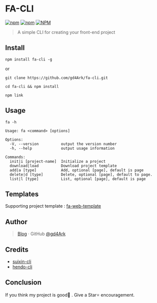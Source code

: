 # FA-CLI

[![npm](https://img.shields.io/npm/v/fa-cli)](https://www.npmjs.com/package/fa-cli)
[![npm](https://img.shields.io/npm/dm/fa-cli)](https://www.npmjs.com/package/fa-cli)
[![NPM](https://img.shields.io/npm/l/fa-cli)](https://github.com/gd4Ark/fa-cli/blob/master/LICENSE)

> A simple CLI for creating your front-end project

## Install

```
npm install fa-cli -g
```

or

```
git clone https://github.com/gd4Ark/fa-cli.git

cd fa-cli && npm install

npm link
```

## Usage

```
fa -h
```

```
Usage: fa <command> [options]

Options:
  -V, --version          output the version number
  -h, --help             output usage information

Commands:
  init|i [project-name]  Initialize a project
  download|load          Download project template
  add|a [type]           Add, optional [page], default is page
  delete|d [type]        Delete, optional [page], default to page.
  list|l [type]          List, optional [page], default is page
```

## Templates

Supporting project template : [fa-web-template](https://github.com/fa-web-template)

## Author

> [Blog](https://4ark.me/) · GitHub [@gd4Ark](https://github.com/gd4Ark)

## Credits

- [suixin-cli](https://github.com/Estelle00/suixin-cli)
- [hendo-cli](https://github.com/qh08/hendo-cli)

## Conclusion

If you think my project is good👏 . Give a Star⭐ encouragement.
